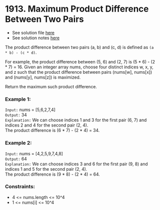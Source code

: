 # 1913. Maximum Product Difference Between Two Pairs

- See solution file [here](./solution.cpp)
- See solution notes [here](./1913.%20Maximum%20Product%20Difference%20Between%20Two%20Pairs.pdf)

The product difference between two pairs (a, b) and (c, d) is defined as `(a * b) - (c * d)`.

For example, the product difference between (5, 6) and (2, 7) is (5 * 6) - (2 * 7) = 16.
Given an integer array nums, choose four distinct indices w, x, y, and z such that the
product difference between pairs (nums[w], nums[x]) and (nums[y], nums[z]) is maximized.

Return the maximum such product difference.

### Example 1:

`Input:` nums = [5,6,2,7,4]  
`Output:` 34  
`Explanation:` We can choose indices 1 and 3 for the first pair (6, 7) and indices 2 and 4 for the second pair (2, 4).  
The product difference is (6 * 7) - (2 * 4) = 34.

### Example 2:

`Input:` nums = [4,2,5,9,7,4,8]  
`Output:` 64  
`Explanation:` We can choose indices 3 and 6 for the first pair (9, 8) and indices 1 and 5 for the second pair (2, 4).  
The product difference is (9 * 8) - (2 * 4) = 64.
 

### Constraints:

- 4 <= nums.length <= 10^4
- 1 <= nums[i] <= 10^4